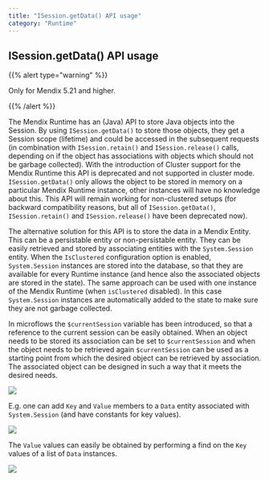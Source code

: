 ```yaml
---
title: "ISession.getData() API usage"
category: "Runtime"
---
```

## ISession.getData() API usage

{{% alert type="warning" %}}

Only for Mendix 5.21 and higher.

{{% /alert %}}

The Mendix Runtime has an (Java) API to store Java objects into the Session. By using `ISession.getData()` to store those objects, they get a Session scope (lifetime) and could be accessed in the subsequent requests (in combination with `ISession.retain()` and `ISession.release()` calls, depending on if the object has associations with objects which should not be garbage collected). With the introduction of Cluster support for the Mendix Runtime this API is deprecated and not supported in cluster mode. `ISession.getData()` only allows the object to be stored in memory on a particular Mendix Runtime instance, other instances will have no knowledge about this. This API will remain working for non-clustered setups (for backward compatibility reasons, but all of `ISession.getData()`, `ISession.retain()` and `ISession.release()` have been deprecated now).

The alternative solution for this API is to store the data in a Mendix Entity. This can be a persistable entity or non-persistable entity. They can be easily retrieved and stored by associating entities with the `System.Session` entity. When the `IsClustered` configuration option is enabled, `System.Session` instances are stored into the database, so that they are available for every Runtime instance (and hence also the associated objects are stored in the state). The same approach can be used with one instance of the Mendix Runtime (when `isClustered` disabled). In this case `System.Session` instances are automatically added to the state to make sure they are not garbage collected.

In microflows the `$currentSession` variable has been introduced, so that a reference to the current session can be easily obtained. When an object needs to be stored its association can be set to `$currentSession` and when the object needs to be retrieved again `$currentSession` can be used as a starting point from which the desired object can be retrieved by association. The associated object can be designed in such a way that it meets the desired needs.

[![](attachments/16714076/16844076.png)](attachments/16714076/16844076.png)

E.g. one can add `Key` and `Value` members to a `Data` entity associated with `System.Session` (and have constants for key values).

[![](attachments/16714076/16844078.png)](attachments/16714076/16844077.png)

The `Value` values can easily be obtained by performing a find on the `Key` values of a list of `Data` instances.

![](attachments/16714076/16844077.png)
